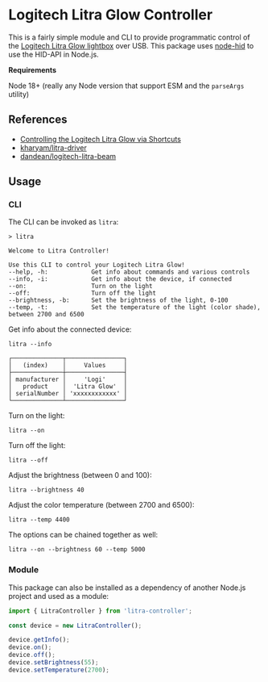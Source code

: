# Logitech Litra Glow Controller

This is a fairly simple module and CLI to provide programmatic control of the [Logitech Litra Glow lightbox](https://www.logitech.com/en-us/products/lighting/litra-glow.946-000001.html) over USB. This package uses [node-hid](https://github.com/node-hid/node-hid) to use the HID-API in Node.js. 

**Requirements**

Node 18+ (really any Node version that support ESM and the `parseArgs` utility)

## References

- [Controlling the Logitech Litra Glow via Shortcuts](https://sixcolors.com/post/2022/09/controlling-the-logitech-litra-glow-via-shortcuts/)
- [kharyam/litra-driver](https://github.com/kharyam/litra-driver)
- [dandean/logitech-litra-beam](https://github.com/dandean/logitech-litra-beam)

## Usage

### CLI

The CLI can be invoked as `litra`:

```
> litra

Welcome to Litra Controller!

Use this CLI to control your Logitech Litra Glow!
--help, -h:            Get info about commands and various controls
--info, -i:            Get info about the device, if connected
--on:                  Turn on the light
--off:                 Turn off the light
--brightness, -b:      Set the brightness of the light, 0-100
--temp, -t:            Set the temperature of the light (color shade), between 2700 and 6500
```

Get info about the connected device:

```
litra --info

┌──────────────┬────────────────┐
│   (index)    │     Values     │
├──────────────┼────────────────┤
│ manufacturer │     'Logi'     │
│   product    │  'Litra Glow'  │
│ serialNumber │ 'xxxxxxxxxxxx' │
└──────────────┴────────────────┘
```

Turn on the light:

```
litra --on
```

Turn off the light:

```
litra --off
```

Adjust the brightness (between 0 and 100):

```
litra --brightness 40
```

Adjust the color temperature (between 2700 and 6500):

```
litra --temp 4400
```

The options can be chained together as well:

```
litra --on --brightness 60 --temp 5000
```

### Module

This package can also be installed as a dependency of another Node.js project and used as a module:

```js
import { LitraController } from 'litra-controller';

const device = new LitraController();

device.getInfo();
device.on();
device.off();
device.setBrightness(55);
device.setTemperature(2700);
```
